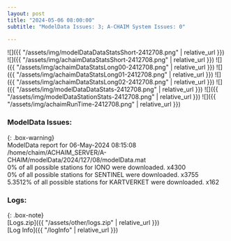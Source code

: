 ```yaml
---
layout: post
title: "2024-05-06 08:00:00"
subtitle: "ModelData Issues: 3; A-CHAIM System Issues: 0"

---
```


![]({{ "/assets/img/modelDataDataStatsShort-2412708.png" | relative_url }})
![]({{ "/assets/img/achaimDataStatsShort-2412708.png" | relative_url }})
![]({{ "/assets/img/achaimDataStatsLong00-2412708.png" | relative_url }})
![]({{ "/assets/img/achaimDataStatsLong01-2412708.png" | relative_url }})
![]({{ "/assets/img/achaimDataStatsLong02-2412708.png" | relative_url }})
![]({{ "/assets/img/modelDataDataStats-2412708.png" | relative_url }})
![]({{ "/assets/img/modelDataStationStats-2412708.png" | relative_url }})
![]({{ "/assets/img/achaimRunTime-2412708.png" | relative_url }})


### ModelData Issues:  
  
{: .box-warning}  
 ModelData report for 06-May-2024 08:15:08   
 /home/chaim/ACHAIM_SERVER/A-CHAIM/modelData/2024/127/08/modelData.mat   
 0% of all possible stations for IONO were downloaded. x4300   
 0% of all possible stations for SENTINEL were downloaded. x3755   
 5.3512% of all possible stations for KARTVERKET were downloaded. x162   
  


### Logs:  
  
{: .box-note}  
[Logs.zip]({{ "/assets/other/logs.zip" | relative_url }})  
[Log Info]({{ "/logInfo" | relative_url }})  
